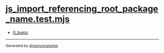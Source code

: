 # [js_import_referencing_root_package_name.test.mjs](../js_import_referencing_root_package_name.test.mjs)


- [0_basic](0_basic/0_basic.md)

---

<sub>
  Generated by <a href="https://github.com/jsenv/core/tree/main/packages/independent/snapshot">@jsenv/snapshot</a>
</sub>
